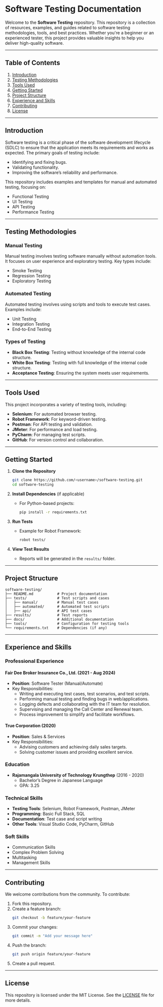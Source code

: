 # Software Testing Documentation

Welcome to the **Software Testing** repository. This repository is a collection of resources, examples, and guides related to software testing methodologies, tools, and best practices. Whether you're a beginner or an experienced tester, this project provides valuable insights to help you deliver high-quality software.

---

## Table of Contents

1. [Introduction](#introduction)
2. [Testing Methodologies](#testing-methodologies)
3. [Tools Used](#tools-used)
4. [Getting Started](#getting-started)
5. [Project Structure](#project-structure)
6. [Experience and Skills](#experience-and-skills)
7. [Contributing](#contributing)
8. [License](#license)

---

## Introduction

Software testing is a critical phase of the software development lifecycle (SDLC) to ensure that the application meets its requirements and works as expected. The primary goals of testing include:

- Identifying and fixing bugs.
- Validating functionality.
- Improving the software’s reliability and performance.

This repository includes examples and templates for manual and automated testing, focusing on:

- Functional Testing
- UI Testing
- API Testing
- Performance Testing

---

## Testing Methodologies

### Manual Testing
Manual testing involves testing software manually without automation tools. It focuses on user experience and exploratory testing. Key types include:

- Smoke Testing
- Regression Testing
- Exploratory Testing

### Automated Testing
Automated testing involves using scripts and tools to execute test cases. Examples include:

- Unit Testing
- Integration Testing
- End-to-End Testing

### Types of Testing
- **Black Box Testing**: Testing without knowledge of the internal code structure.
- **White Box Testing**: Testing with full knowledge of the internal code structure.
- **Acceptance Testing**: Ensuring the system meets user requirements.

---

## Tools Used

This project incorporates a variety of testing tools, including:

- **Selenium**: For automated browser testing.
- **Robot Framework**: For keyword-driven testing.
- **Postman**: For API testing and validation.
- **JMeter**: For performance and load testing.
- **PyCharm**: For managing test scripts.
- **GitHub**: For version control and collaboration.

---

## Getting Started

1. **Clone the Repository**
   ```bash
   git clone https://github.com/<username>/software-testing.git
   cd software-testing
   ```

2. **Install Dependencies** (if applicable)
   - For Python-based projects:
     ```bash
     pip install -r requirements.txt
     ```

3. **Run Tests**
   - Example for Robot Framework:
     ```bash
     robot tests/
     ```

4. **View Test Results**
   - Reports will be generated in the `results/` folder.

---

## Project Structure

```plaintext
software-testing/
├── README.md           # Project documentation
├── tests/              # Test scripts and cases
│   ├── manual/         # Manual test cases
│   ├── automated/      # Automated test scripts
│   ├── api/            # API test cases
├── results/            # Test reports
├── docs/               # Additional documentation
├── tools/              # Configuration for testing tools
└── requirements.txt    # Dependencies (if any)
```

---

## Experience and Skills

### Professional Experience

#### Fair Dee Broker Insurance Co., Ltd. (2021 - Aug 2024)
- **Position**: Software Tester (Manual/Automate)
- Key Responsibilities:
  - Writing and executing test cases, test scenarios, and test scripts.
  - Performing manual testing and finding bugs in web/applications.
  - Logging defects and collaborating with the IT team for resolution.
  - Supervising and managing the Call Center and Renewal team.
  - Process improvement to simplify and facilitate workflows.

#### True Corporation (2020)
- **Position**: Sales & Services
- Key Responsibilities:
  - Advising customers and achieving daily sales targets.
  - Solving customer issues and providing excellent service.

### Education
- **Rajamangala University of Technology Krungthep** (2016 - 2020)
  - Bachelor’s Degree in Japanese Language
  - GPA: 3.25

### Technical Skills
- **Testing Tools**: Selenium, Robot Framework, Postman, JMeter
- **Programming**: Basic Full Stack, SQL
- **Documentation**: Test case and script writing
- **Other Tools**: Visual Studio Code, PyCharm, GitHub

### Soft Skills
- Communication Skills
- Complex Problem Solving
- Multitasking
- Management Skills

---

## Contributing

We welcome contributions from the community. To contribute:

1. Fork this repository.
2. Create a feature branch:
   ```bash
   git checkout -b feature/your-feature
   ```
3. Commit your changes:
   ```bash
   git commit -m "Add your message here"
   ```
4. Push the branch:
   ```bash
   git push origin feature/your-feature
   ```
5. Create a pull request.

---

## License

This repository is licensed under the MIT License. See the [LICENSE](LICENSE) file for more details.
